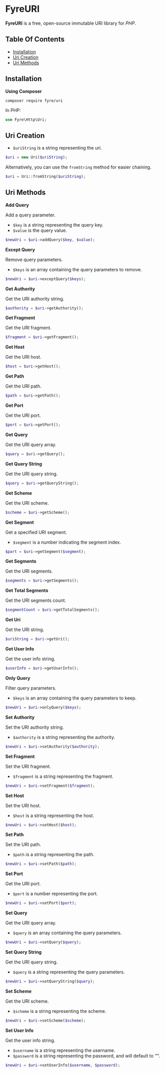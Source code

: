 # FyreURI

**FyreURI** is a free, open-source immutable URI library for *PHP*.


## Table Of Contents
- [Installation](#installation)
- [Uri Creation](#uri-creation)
- [Uri Methods](#uri-methods)



## Installation

**Using Composer**

```
composer require fyre/uri
```

In PHP:

```php
use Fyre\Http\Uri;
```

## Uri Creation

- `$uriString` is a string representing the uri.

```php
$uri = new Uri($uriString);
```

Alternatively, you can use the `fromString` method for easier chaining.

```php
$uri = Uri::fromString($uriString);
```


## Uri Methods

**Add Query**

Add a query parameter.

- `$key` is a string representing the query key.
- `$value` is the query value.

```php
$newUri = $uri->addQuery($key, $value);
```

**Except Query**

Remove query parameters.

- `$keys` is an array containing the query parameters to remove.

```php
$newUri = $uri->exceptQuery($keys);
```

**Get Authority**

Get the URI authority string.

```php
$authority = $uri->getAuthority();
```

**Get Fragment**

Get the URI fragment.

```php
$fragment = $uri->getFragment();
```

**Get Host**

Get the URI host.

```php
$host = $uri->getHost();
```

**Get Path**

Get the URI path.

```php
$path = $uri->getPath();
```

**Get Port**

Get the URI port.

```php
$port = $uri->getPort();
```

**Get Query**

Get the URI query array.

```php
$query = $uri->getQuery();
```

**Get Query String**

Get the URI query string.

```php
$query = $uri->getQueryString();
```

**Get Scheme**

Get the URI scheme.

```php
$scheme = $uri->getScheme();
```

**Get Segment**

Get a specified URI segment.

- `$segment` is a number indicating the segment index.

```php
$part = $uri->getSegment($segment);
```

**Get Segments**

Get the URI segments.

```php
$segments = $uri->getSegments();
```

**Get Total Segments**

Get the URI segments count.

```php
$segmentCount = $uri->getTotalSegments();
```

**Get Uri**

Get the URI string.

```php
$uriString = $uri->getUri();
```

**Get User Info**

Get the user info string.

```php
$userInfo = $uri->getUserInfo();
```

**Only Query**

Filter query parameters.

- `$keys` is an array containing the query parameters to keep.

```php
$newUri = $uri->onlyQuery($keys);
```

**Set Authority**

Set the URI authority string.

- `$authority` is a string representing the authority.

```php
$newUri = $uri->setAuthority($authority);
```

**Set Fragment**

Set the URI fragment.

- `$fragment` is a string representing the fragment.

```php
$newUri = $uri->setFragment($fragment);
```

**Set Host**

Set the URI host.

- `$host` is a string representing the host.

```php
$newUri = $uri->setHost($host);
```

**Set Path**

Set the URI path.

- `$path` is a string representing the path.

```php
$newUri = $uri->setPath($path);
```

**Set Port**

Get the URI port.

- `$port` is a number representing the port.

```php
$newUri = $uri->setPort($port);
```

**Set Query**

Get the URI query array.

- `$query` is an array containing the query parameters.

```php
$newUri = $uri->setQuery($query);
```

**Set Query String**

Get the URI query string.

- `$query` is a string representing the query parameters.

```php
$newUri = $uri->setQueryString($query);
```

**Set Scheme**

Get the URI scheme.

- `$scheme` is a string representing the scheme.

```php
$newUri = $uri->setScheme($scheme);
```

**Set User Info**

Get the user info string.

- `$username` is a string representing the username.
- `$password` is a string representing the password, and will default to *""*.

```php
$newUri = $uri->setUserInfo($username, $password);
```